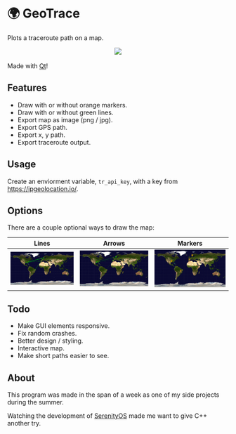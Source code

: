 # 🌍 GeoTrace
Plots a traceroute path on a map. 

<p align="center">
  <img src="https://i.imgur.com/wmvmjMR.gif"/>
</p>

Made with <a href="https://www.qt.io/">Qt</a>!

## Features

* Draw with or without orange markers.
* Draw with or without green lines.
* Export map as image (png / jpg).
* Export GPS path.
* Export x, y path.
* Export traceroute output.

## Usage

Create an enviorment variable, `tr_api_key`, with a key from https://ipgeolocation.io/.

## Options

There are a couple optional ways to draw the map:

Lines                   |Arrows                   | Markers
:----------------------:|:-----------------------:|:-------------------------:|
![](./examples/line.png)|![](./examples/arrow.png)|![](./examples/markers.png)|


## Todo

* Make GUI elements responsive.
* Fix random crashes.
* Better design / styling.
* Interactive map.
* Make short paths easier to see.

## About

This program was made in the span of a week as one of my side projects during the summer.

Watching the development of <a href="https://github.com/SerenityOS/serenity">SerenityOS</a> made me want to give C++ another try.

